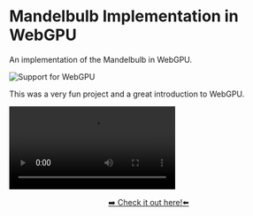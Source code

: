 # Mandelbulb Implementation in WebGPU

An implementation of the Mandelbulb in WebGPU.

![Support for WebGPU](https://res.cloudinary.com/ireaderinokun/image/upload/v1694868328937/caniuse-embed/all/webgpu.webp)

This was a very fun project and a great introduction to WebGPU.

<video autoplay controls>
  <source src="mandelbulb.mov" type="video/mp4">
</video>


<p align="center">
<a href="https://wkaisertexas.github.io/mandelbulb">
➡️ Check it out here!⬅️
</a>
</p>
